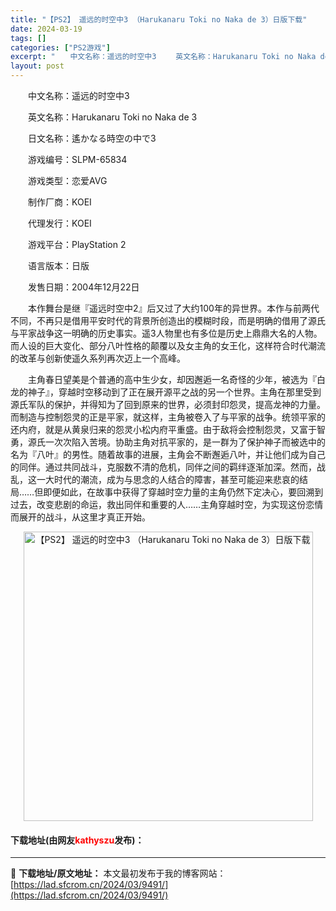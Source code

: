 ```yaml
---
title: "【PS2】 遥远的时空中3 （Harukanaru Toki no Naka de 3）日版下载"
date: 2024-03-19
tags: []
categories: ["PS2游戏"]
excerpt: "　　中文名称：遥远的时空中3 　　英文名称：Harukanaru Toki no Naka de 3 　　日文名称：遙かなる時空の中で3 　　游戏编号：SLPM-65834 　　游戏类型：恋爱AVG 　　制作厂商：KOEI 　　代理发行：KOEI 　　游戏平台：PlayStation 2 　　语言版&hellip;"
layout: post
---
```


 <p>　　中文名称：遥远的时空中3</p> <p>　　英文名称：Harukanaru Toki no Naka de 3</p> <p>　　日文名称：遙かなる時空の中で3</p> <p>　　游戏编号：SLPM-65834</p> <p>　　游戏类型：恋爱AVG</p> <p>　　制作厂商：KOEI</p> <p>　　代理发行：KOEI</p> <p>　　游戏平台：PlayStation 2</p> <p>　　语言版本：日版</p> <p>　　发售日期：2004年12月22日</p> <p>　　本作舞台是继『遥远时空中2』后又过了大约100年的异世界。本作与前两代不同，不再只是借用平安时代的背景所创造出的模糊时段，而是明确的借用了源氏与平家战争这一明确的历史事实。遥3人物里也有多位是历史上鼎鼎大名的人物。而人设的巨大变化、部分八叶性格的颠覆以及女主角的女王化，这样符合时代潮流的改革与创新使遥久系列再次迈上一个高峰。</p> <p>　　主角春日望美是个普通的高中生少女，却因邂逅一名奇怪的少年，被选为『白龙的神子』，穿越时空移动到了正在展开源平之战的另一个世界。主角在那里受到源氏军队的保护，并得知为了回到原来的世界，必须封印怨灵，提高龙神的力量。而制造与控制怨灵的正是平家，就这样，主角被卷入了与平家的战争。统领平家的还内府，就是从黄泉归来的怨灵小松内府平重盛。由于敌将会控制怨灵，又富于智勇，源氏一次次陷入苦境。协助主角对抗平家的，是一群为了保护神子而被选中的名为『八叶』的男性。随着故事的进展，主角会不断邂逅八叶，并让他们成为自己的同伴。通过共同战斗，克服数不清的危机，同伴之间的羁绊逐渐加深。然而，战乱，这一大时代的潮流，成为与思念的人结合的障害，甚至可能迎来悲哀的结局&hellip;&hellip;但即便如此，在故事中获得了穿越时空力量的主角仍然下定决心，要回溯到过去，改变悲剧的命运，救出同伴和重要的人&hellip;&hellip;主角穿越时空，为实现这份恋情而展开的战斗，从这里才真正开始。</p> <p align="center"><img align="" border="0" src="https://lad.sfcrom.cn/wp-content/uploads/2024/03/20240319_65f997bf4a44a.jpg" width="463" alt="【PS2】 遥远的时空中3 （Harukanaru Toki no Naka de 3）日版下载" /></p> <p><h4>下载地址(由网友<font color="red">kathyszu</font>发布)：</h4></p> 

---
📖 **下载地址/原文地址：** 本文最初发布于我的博客网站：[https://lad.sfcrom.cn/2024/03/9491/](https://lad.sfcrom.cn/2024/03/9491/)
